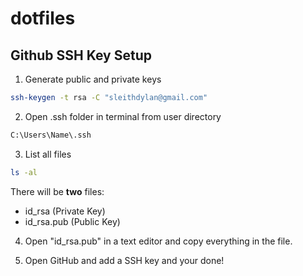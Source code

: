 # dotfiles

## Github SSH Key Setup

1. Generate public and private keys

```sh
ssh-keygen -t rsa -C "sleithdylan@gmail.com"
```

2. Open .ssh folder in terminal from user directory

```sh
C:\Users\Name\.ssh
```

3. List all files

```sh
ls -al
```

There will be **two** files:

- id_rsa (Private Key)
- id_rsa.pub (Public Key)

4. Open "id_rsa.pub" in a text editor and copy everything in the file.

5. Open GitHub and add a SSH key and your done!
